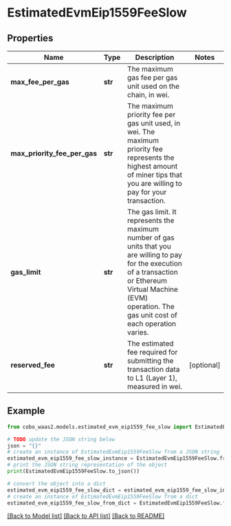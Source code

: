 # EstimatedEvmEip1559FeeSlow


## Properties

Name | Type | Description | Notes
------------ | ------------- | ------------- | -------------
**max_fee_per_gas** | **str** | The maximum gas fee per gas unit used on the chain, in wei. | 
**max_priority_fee_per_gas** | **str** | The maximum priority fee per gas unit used, in wei. The maximum priority fee represents the highest amount of miner tips that you are willing to pay for your transaction. | 
**gas_limit** | **str** | The gas limit. It represents the maximum number of gas units that you are willing to pay for the execution of a transaction or Ethereum Virtual Machine (EVM) operation. The gas unit cost of each operation varies. | 
**reserved_fee** | **str** | The estimated fee required for submitting the transaction data to L1 (Layer 1), measured in wei. | [optional] 

## Example

```python
from cobo_waas2.models.estimated_evm_eip1559_fee_slow import EstimatedEvmEip1559FeeSlow

# TODO update the JSON string below
json = "{}"
# create an instance of EstimatedEvmEip1559FeeSlow from a JSON string
estimated_evm_eip1559_fee_slow_instance = EstimatedEvmEip1559FeeSlow.from_json(json)
# print the JSON string representation of the object
print(EstimatedEvmEip1559FeeSlow.to_json())

# convert the object into a dict
estimated_evm_eip1559_fee_slow_dict = estimated_evm_eip1559_fee_slow_instance.to_dict()
# create an instance of EstimatedEvmEip1559FeeSlow from a dict
estimated_evm_eip1559_fee_slow_from_dict = EstimatedEvmEip1559FeeSlow.from_dict(estimated_evm_eip1559_fee_slow_dict)
```
[[Back to Model list]](../README.md#documentation-for-models) [[Back to API list]](../README.md#documentation-for-api-endpoints) [[Back to README]](../README.md)


